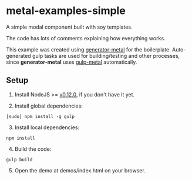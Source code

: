 # metal-examples-simple

A simple modal component built with soy templates.

The code has lots of comments explaining how everything works.

This example was created using [generator-metal](https://www.npmjs.com/package/generator-metal) for the boilerplate. Auto-generated gulp tasks are used for building/testing and other processes, since **generator-metal** uses [gulp-metal](https://www.npmjs.com/package/gulp-metal) automatically.

## Setup

1. Install NodeJS >= [v0.12.0](http://nodejs.org/dist/v0.12.0/), if you don't have it yet.

2. Install global dependencies:

  ```
  [sudo] npm install -g gulp
  ```

3. Install local dependencies:

  ```
  npm install
  ```

4. Build the code:

  ```
  gulp build
  ```

5. Open the demo at demos/index.html on your browser.

